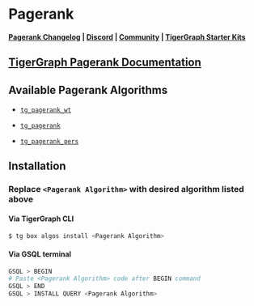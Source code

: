 
# Pagerank

#### [Pagerank Changelog](https://github.com/tigergraph/gsql-graph-algorithms/blob/master/algorithms/Centrality/pagerank/CHANGELOG.md) | [Discord](https://discord.gg/vFbmPyvJJN) | [Community](https://community.tigergraph.com) | [TigerGraph Starter Kits](https://github.com/zrougamed/TigerGraph-Starter-Kits-Parser)

## [TigerGraph Pagerank Documentation](https://docs.tigergraph.com/graph-ml/current/centrality-algorithms/pagerank)

## Available Pagerank Algorithms 

* [`tg_pagerank_wt`](https://github.com/tigergraph/gsql-graph-algorithms/blob/github_link_fix/algorithms/Centrality/pagerank/tg_pagerank_wt.gsql)

* [`tg_pagerank`](https://github.com/tigergraph/gsql-graph-algorithms/blob/github_link_fix/algorithms/Centrality/pagerank/tg_pagerank.gsql)

* [`tg_pagerank_pers`](https://github.com/tigergraph/gsql-graph-algorithms/blob/github_link_fix/algorithms/Centrality/pagerank/tg_pagerank_pers_batch.gsql)

## Installation 

### Replace `<Pagerank Algorithm>` with desired algorithm listed above 

#### Via TigerGraph CLI

```bash
$ tg box algos install <Pagerank Algorithm>
```

#### Via GSQL terminal

```bash
GSQL > BEGIN
# Paste <Pagerank Algorithm> code after BEGIN command
GSQL > END 
GSQL > INSTALL QUERY <Pagerank Algorithm>
```
